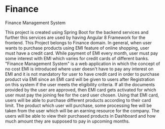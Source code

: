 # Finance
Finance Management System

This project is created using Spring Boot for the backend services and further this services are used by having Angular 8 Framework for the frontend.
This Project belongs to Finance domain. In general, when user wants to purchase products using EMI feature of online shopping, user must have a credit card. While payment of EMI every month, user must pay some interest with EMI which varies for credit cards of different banks. "Finance Management System" is a web application in which the concept of no cost EMI is introduced where user doesn't have to pay any interest on EMI and it is not mandatory for user to have credit card in order to purchase product via EMI since an EMI card will be given to users after Registration on this system if the user meets the eligibility criteria. If all the documents provided by the user are approved, then EMI card gets activated for which user must pay the joining fee for the card user chosen. Using that EMI card, users will be able to purchase different products according to their card limit. The product which user will purchase, some processing fee will be taken from the user which will be an earning resource for the company. The users will be able to view their purchased products in Dashboard and how much amount they are supposed to pay in upcoming months.
